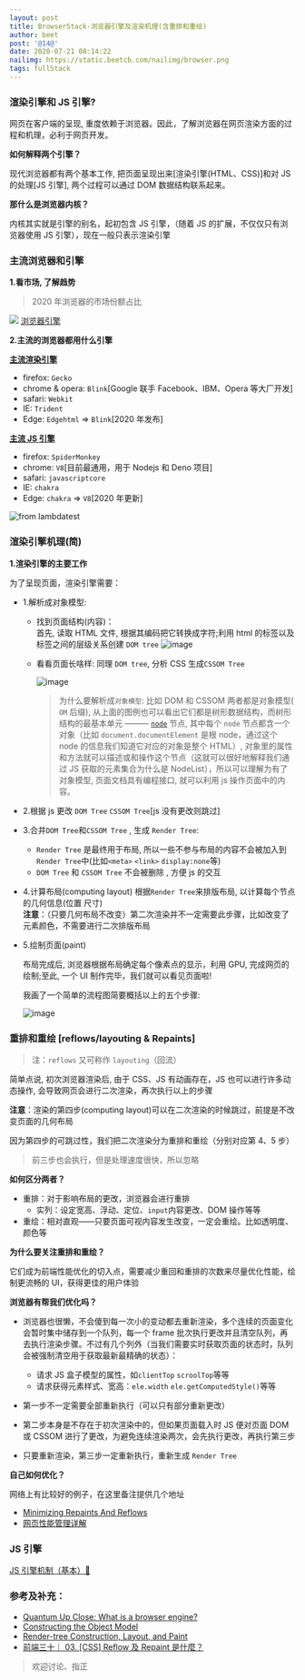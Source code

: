 ```yaml
---
layout: post
title: BrowserStack-浏览器引擎及渲染机理(含重排和重绘)
author: beet
post: '@14@'
date: 2020-07-21 08:14:22
nailimg: https://static.beetcb.com/nailimg/browser.png
tags: fullStack
---
```


### 渲染引擎和 JS 引擎?

网页在客户端的呈现, 重度依赖于浏览器。因此，了解浏览器在网页渲染方面的过程和机理，必利于网页开发。

**如何解释两个引擎？**

现代浏览器都有两个基本工作, 把页面呈现出来[渲染引擎(HTML、CSS)]和对 JS 的处理[JS 引擎], 两个过程可以通过 DOM 数据结构联系起来。

**那什么是浏览器内核？**

内核其实就是引擎的别名，起初包含 JS 引擎，（随着 JS 的扩展，不仅仅只有浏览器使用 JS 引擎），现在一般只表示渲染引擎

### 主流浏览器和引擎

**1.看市场, 了解趋势**

> 2020 年浏览器的市场份额占比

![](https://static.beetcb.com/postimg/14/1.png)
[浏览器引擎](https://en.wikipedia.org/wiki/Browser_engine)

**2.主流的浏览器都用什么引擎**

**[主流渲染引擎](https://en.wikipedia.org/wiki/Comparison_of_browser_engines)**

- firefox: `Gecko`
- chrome & opera: `Blink`[Google 联手 Facebook、IBM、Opera 等大厂开发]
- safari: `Webkit`
- IE: `Trident`
- Edge: `Edgehtml` => `Blink`[2020 年发布]

**[主流 JS 引擎](https://en.wikipedia.org/wiki/JavaScript_engine)**

- firefox: `SpiderMonkey`
- chrome: `V8`[目前最通用，用于 Nodejs 和 Deno 项目]
- safari: `javascriptcore`
- IE: `chakra`
- Edge: `chakra` => `V8`[2020 年更新]

![from lambdatest](https://static.beetcb.com/postimg/14/2.png)

### 渲染引擎机理(简)

**1.渲染引擎的主要工作**

为了呈现页面，渲染引擎需要：

- 1.解析成对象模型:

  - 找到页面结构(内容)：<br>
    首先, 读取 HTML 文件, 根据其编码把它转换成字符;利用 html 的标签以及标签之间的层级关系创建 `DOM tree`
    ![image](https://static.beetcb.com/postimg/14/3.png)

  - 看看页面长啥样: 同理 `DOM tree`, 分析 CSS 生成`CSSOM Tree`

    ![image](https://static.beetcb.com/postimg/14/4.png)

    > 为什么要解析成`对象模型`: 比如 DOM 和 CSSOM 两者都是对象模型( `OM` 后缀), 从上面的图例也可以看出它们都是树形数据结构，而树形结构的最基本单元 ——— [`node`](<https://en.wikipedia.org/wiki/Node_(computer_science)>) 节点, 其中每个 `node` 节点都含一个对象（比如 `document.documentElement` 是根 node，通过这个 node 的信息我们知道它对应的对象是整个 HTML）, 对象里的属性和方法就可以描述或和操作这个节点（这就可以很好地解释我们通过 JS 获取的元素集合为什么是 NodeList），所以可以理解为有了对象模型, 页面文档具有编程接口, 就可以利用 js 操作页面中的内容。

- 2.根据 js 更改 `DOM Tree` `CSSOM Tree`[js 没有更改则跳过]
- 3.合并`DOM Tree`和`CSSOM Tree` , 生成 `Render Tree`:
  - `Render Tree` 是最终用于布局, 所以一些不参与布局的内容不会被加入到`Render Tree`中(比如`<meta>` `<link>` `display:none`等)
  - `DOM Tree` 和 `CSSOM Tree` 不会被删除 , 方便 js 的交互
- 4.计算布局(computing layout)
  根据`Render Tree`来排版布局, 以计算每个节点的几何信息(位置 尺寸) <br>**注意**：（只要几何布局不改变）第二次渲染并不一定需要此步骤，比如改变了元素颜色，不需要进行二次排版布局
- 5.绘制页面(paint)

  布局完成后, 浏览器根据布局确定每个像素点的显示，利用 GPU, 完成网页的绘制;至此, 一个 UI 制作完毕，我们就可以看见页面啦!

  我画了一个简单的流程图简要概括以上的五个步骤:

  ![image](https://static.beetcb.com/postimg/14/5.png)

### 重排和重绘 [reflows/layouting & Repaints]

> 注：`reflows` 又可称作 `layouting`（回流）

简单点说, 初次浏览器渲染后, 由于 CSS、JS 有动画存在，JS 也可以进行许多动态操作, 会导致网页会进行二次渲染，再次执行以上的步骤

**注意**：渲染的第四步(computing layout)可以在二次渲染的时候跳过，前提是不改变页面的几何布局

因为第四步的可跳过性，我们把二次渲染分为重排和重绘（分别对应第 4、5 步）

> 前三步也会执行，但是处理速度很快，所以忽略

**如何区分两者？**

- 重排：对于影响布局的更改，浏览器会进行重排
  - 实列：设定宽高、浮动、定位、`input`内容更改、DOM 操作等等
- 重绘：相对直观——只要页面可视内容发生改变，一定会重绘。比如透明度、 颜色等

**为什么要关注重排和重绘？**

它们成为前端性能优化的切入点，需要减少重回和重排的次数来尽量优化性能，绘制更流畅的 UI，获得更佳的用户体验

**浏览器有帮我们优化吗？**

- 浏览器也很懒，不会傻到每一次小的变动都去重新渲染，多个连续的页面变化会暂时集中储存到一个队列，每一个 frame 批次执行更改并且清空队列，再去执行渲染步骤。不过有几个列外（当我们需要实时获取页面的状态时，队列会被强制清空用于获取最新最精确的状态）：

  - 请求 JS 盒子模型的属性，如`clientTop` `scroolTop`等等
  - 请求获得元素样式、宽高：`ele.width` `ele.getComputedStyle()`等等

- 第一步不一定需要全部重新执行（可以只有部分重新更改）
- 第二步本身是不存在于初次渲染中的，但如果页面载入时 JS 便对页面 DOM 或 CSSOM 进行了更改，为避免连续渲染两次，会先执行更改，再执行第三步
- 只要重新渲染，第三步一定重新执行，重新生成 `Render Tree`

**自己如何优化？**

网络上有比较好的例子，在这里备注提供几个地址

- [Minimizing Repaints And Reflows](https://gist.github.com/faressoft/36cdd64faae21ed22948b458e6bf04d5)
- [网页性能管理详解](http://www.ruanyifeng.com/blog/2015/09/web-page-performance-in-depth.html)

### JS 引擎

[JS 引擎机制（基本）🥳]()

### 参考及补充：

- [Quantum Up Close: What is a browser engine?](https://hacks.mozilla.org/2017/05/quantum-up-close-what-is-a-browser-engine/)
- [Constructing the Object Model
  ](https://developers.google.com/web/fundamentals/performance/critical-rendering-path/constructing-the-object-model)
- [Render-tree Construction, Layout, and Paint](https://developers.google.com/web/fundamentals/performance/critical-rendering-path/render-tree-construction)
- [前端三十｜ 03. [CSS] Reflow 及 Repaint 是什麼？](https://medium.com/schaoss-blog/%E5%89%8D%E7%AB%AF%E4%B8%89%E5%8D%81-03-css-reflow-%E5%8F%8A-repaint-%E6%98%AF%E4%BB%80%E9%BA%BC-36293ebcffe7)

> 欢迎讨论、指正
